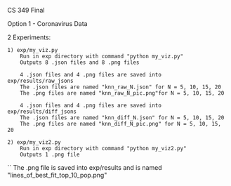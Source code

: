 CS 349 Final

Option 1 - Coronavirus Data

2 Experiments:

	1) exp/my_viz.py
		Run in exp directory with command "python my_viz.py"
		Outputs 8 .json files and 8 .png files

		4 .json files and 4 .png files are saved into exp/results/raw_jsons
		The .json files are named "knn_raw_N.json" for N = 5, 10, 15, 20
		The .png files are named "knn_raw_N_pic.png"for N = 5, 10, 15, 20

		4 .json files and 4 .png files are saved into exp/results/diff_jsons
		The .json files are named "knn_diff_N.json" for N = 5, 10, 15, 20
		The .png files are named "knn_diff_N_pic.png" for N = 5, 10, 15, 20

	2) exp/my_viz2.py
		Run in exp directory with command "python my_viz2.py"
		Outputs 1 .png file
``		The .png file is saved into exp/results and is named "lines_of_best_fit_top_10_pop.png"


